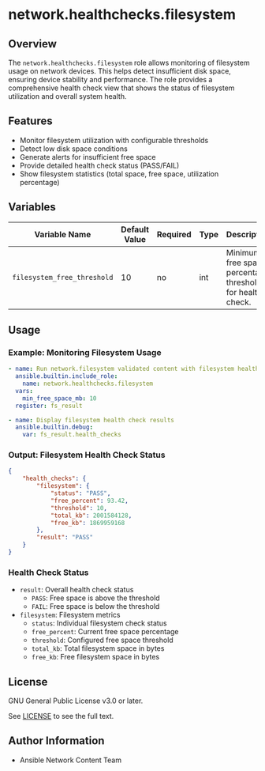 # network.healthchecks.filesystem

## Overview
The `network.healthchecks.filesystem` role allows monitoring of filesystem usage on network devices. This helps detect insufficient disk space, ensuring device stability and performance. The role provides a comprehensive health check view that shows the status of filesystem utilization and overall system health.

## Features
- Monitor filesystem utilization with configurable thresholds
- Detect low disk space conditions
- Generate alerts for insufficient free space
- Provide detailed health check status (PASS/FAIL)
- Show filesystem statistics (total space, free space, utilization percentage)

## Variables
| Variable Name   | Default Value | Required | Type  | Description                                      |
|----------------|--------------|----------|-------|--------------------------------------------------|
| `filesystem_free_threshold` | 10     | no       | int   | Minimum free space percentage threshold for health check. |

## Usage

### Example: Monitoring Filesystem Usage
```yaml
- name: Run network.filesystem validated content with filesystem health check operation
  ansible.builtin.include_role:
    name: network.healthchecks.filesystem
  vars:
    min_free_space_mb: 10
  register: fs_result

- name: Display filesystem health check results
  ansible.builtin.debug:
    var: fs_result.health_checks
```

### Output: Filesystem Health Check Status
```json
{
    "health_checks": {
        "filesystem": {
            "status": "PASS",
            "free_percent": 93.42,
            "threshold": 10,
            "total_kb": 2001584128,
            "free_kb": 1869959168
        },
        "result": "PASS"
    }
}
```

### Health Check Status
- `result`: Overall health check status
  - `PASS`: Free space is above the threshold
  - `FAIL`: Free space is below the threshold
- `filesystem`: Filesystem metrics
  - `status`: Individual filesystem check status
  - `free_percent`: Current free space percentage
  - `threshold`: Configured free space threshold
  - `total_kb`: Total filesystem space in bytes
  - `free_kb`: Free filesystem space in bytes

## License

GNU General Public License v3.0 or later.

See [LICENSE](https://www.gnu.org/licenses/gpl-3.0.txt) to see the full text.

## Author Information

- Ansible Network Content Team
